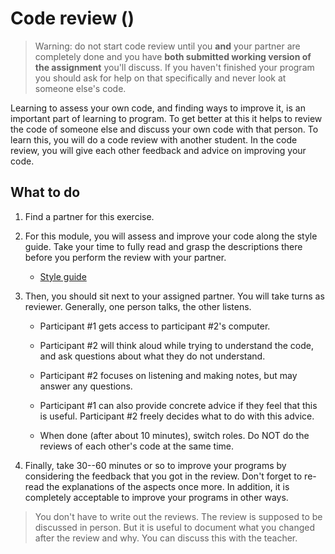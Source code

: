 # Code review ()

> Warning: do not start code review until you **and** your partner are completely done and you have **both submitted working version of the assignment** you'll discuss. If you haven't finished your program you should ask for help on that specifically and never look at someone else's code.

Learning to assess your own code, and finding ways to improve it, is an important part of learning to program. To get better at this it helps to review the code of someone else and discuss your own code with that person. To learn this, you will do a code review with another student. In the code review, you will give each other feedback and advice on improving your code.

## What to do

1. Find a partner for this exercise.

2.  For this module, you will assess and improve your code along the style guide. Take your time to fully read and grasp the descriptions there before you perform the review with your partner.

    - [Style guide](/python/en/style)

3.  Then, you should sit next to your assigned partner. You will take turns as reviewer. Generally, one person talks, the other listens.

    -   Participant #1 gets access to participant #2's computer.

    -   Participant #2 will think aloud while trying to understand the code, and ask questions about what they do not understand.

    -   Participant #2 focuses on listening and making notes, but may answer any questions.

    -   Participant #1 can also provide concrete advice if they feel that this is useful. Participant #2 freely decides what to do with this advice.

    -   When done (after about 10 minutes), switch roles. Do NOT do the reviews of each other's code at the same time.

4.  Finally, take 30--60 minutes or so to improve your programs by considering the feedback that you got in the review. Don't forget to re-read the explanations of the aspects once more. In addition, it is completely acceptable to improve your programs in other ways.

> You don't have to write out the reviews. The review is supposed to be discussed in person. But it is useful to document what you changed after the review and why. You can discuss this with the teacher.
